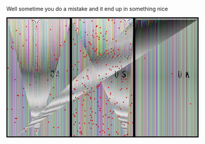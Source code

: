 Well sometime you do a mistake and it end up in something nice

![Oups](../project_images/erreur1.png?raw=true "Mistake")

